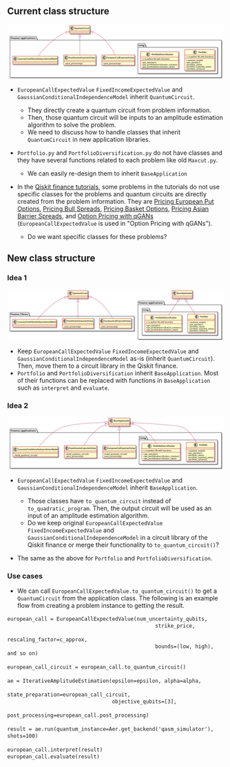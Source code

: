 ## Current class structure

![class](out/current_finance_app/current_finance_app.png)

- `EuropeanCallExpectedValue` `FixedIncomeExpectedValue` and `GaussianConditionalIndependenceModel` inherit `QuantumCircuit`.
  - They directly create a quantum circuit from problem information.
  - Then, those quantum circuit will be inputs to an amplitude estimation algorithm to solve the problem.
  - We need to discuss how to handle classes that inherit `QuantumCircuit` in new application libraries.

- `Portfolio.py` and `PortfolioDiversification.py` do not have classes and they have several functions related to each problem like old `Maxcut.py`.
  - We can easily re-design them to inherit `BaseApplication`

- In the [Qiskit finance tutorials](https://qiskit.org/documentation/tutorials/finance/index.html), some problems in the tutorials do not use specific classes for the problems and quantum circuits are directly created from the problem information. They are [Pricing European Put Options](https://qiskit.org/documentation/tutorials/finance/04_european_put_option_pricing.html#Pricing-European-Put-Options), [Pricing Bull Spreads](https://qiskit.org/documentation/tutorials/finance/05_bull_spread_pricing.html), [Pricing Basket Options](https://qiskit.org/documentation/tutorials/finance/06_basket_option_pricing.html), [Pricing Asian Barrier Spreads](https://qiskit.org/documentation/tutorials/finance/07_asian_barrier_spread_pricing.html), and [Option Pricing with qGANs](https://qiskit.org/documentation/tutorials/finance/10_qgan_option_pricing.html) (`EuropeanCallExpectedValue` is used in "Option Pricing with qGANs").
  - Do we want specific classes for these problems?


## New class structure
### Idea 1
![class2](out/new_finance_app/new_finance_app.png)
- Keep `EuropeanCallExpectedValue` `FixedIncomeExpectedValue` and `GaussianConditionalIndependenceModel` as-is (inherit `QuantumCircuit`). Then, move them to a circuit library in the Qiskit finance.
- `Portfolio` and `PortfolioDiversification` inherit `BaseApplication`. Most of their functions can be replaced with functions in `BaseApplication` such as `interpret` and `evaluate`.

### Idea 2
![class3](out/new_finance_app2/new_finance_app2.png)
- `EuropeanCallExpectedValue` `FixedIncomeExpectedValue` and `GaussianConditionalIndependenceModel` inherit `BaseApplication`.
  - Those classes have `to_quantum_circuit` instead of `to_quadratic_program`. Then, the output circuit will be used as an input of an amplitude estimation algorithm.
  - Do we keep original `EuropeanCallExpectedValue` `FixedIncomeExpectedValue` and `GaussianConditionalIndependenceModel` in a circuit library of the Qiskit finance or merge their functionality to `to_quantum_circuit()`?

- The same as the above for `Portfolio` and `PortfolioDiversification`.


### Use cases
- We can call `EuropeanCallExpectedValue.to_quantum_circuit()` to get a `QuantumCircuit` from the application class. The following is an example flow from creating a problem instance to getting the result.
```
european_call = EuropeanCallExpectedValue(num_uncertainty_qubits,
                                                strike_price,
                                                rescaling_factor=c_approx,
                                                bounds=(low, high), and so on)

european_call_circuit = european_call.to_quantum_circuit()

ae = IterativeAmplitudeEstimation(epsilon=epsilon, alpha=alpha,
                                  state_preparation=european_call_circuit,
                                  objective_qubits=[3],
                                  post_processing=european_call.post_processing)

result = ae.run(quantum_instance=Aer.get_backend('qasm_simulator'), shots=100)

european_call.interpret(result)
european_call.evaluate(result)
```